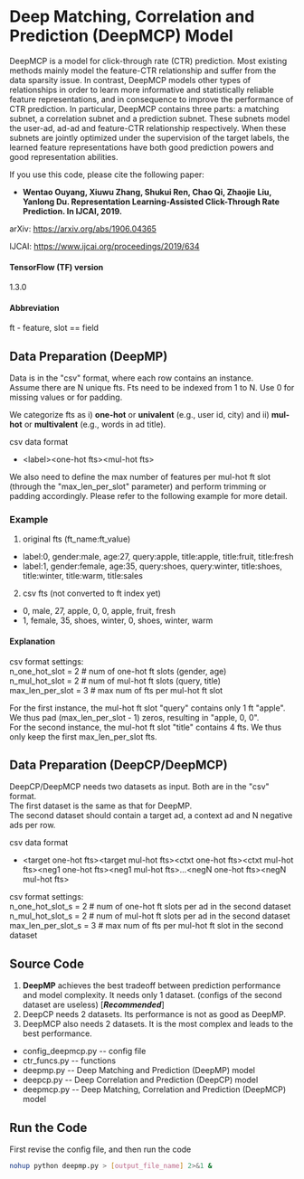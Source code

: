 # Deep Matching, Correlation and Prediction (DeepMCP) Model

DeepMCP is a model for click-through rate (CTR) prediction. Most existing methods mainly model the feature-CTR relationship and suffer from the data sparsity issue. In contrast, DeepMCP models other types of relationships in order to learn more informative and statistically reliable feature representations, and in consequence to improve the performance of CTR prediction. In particular, DeepMCP contains three parts: a matching subnet, a correlation subnet and a prediction subnet. These subnets model the user-ad, ad-ad and feature-CTR relationship respectively. When these subnets are jointly optimized under the supervision of the target labels, the learned feature representations have both good prediction powers and good representation abilities. 

If you use this code, please cite the following paper:
* **Wentao Ouyang, Xiuwu Zhang, Shukui Ren, Chao Qi, Zhaojie Liu, Yanlong Du. Representation Learning-Assisted Click-Through Rate Prediction. In IJCAI, 2019.**

arXiv: https://arxiv.org/abs/1906.04365

IJCAI: https://www.ijcai.org/proceedings/2019/634

#### TensorFlow (TF) version
1.3.0

#### Abbreviation
ft - feature, slot == field

## Data Preparation (DeepMP)
Data is in the "csv" format, where each row contains an instance.\
Assume there are N unique fts. Fts need to be indexed from 1 to N. Use 0 for missing values or for padding.

We categorize fts as i) **one-hot** or **univalent** (e.g., user id, city) and ii) **mul-hot** or **multivalent** (e.g., words in ad title).

csv data format
* \<label\>\<one-hot fts\>\<mul-hot fts\>

We also need to define the max number of features per mul-hot ft slot (through the "max_len_per_slot" parameter) and perform trimming or padding accordingly. Please refer to the following example for more detail.

### Example
1. original fts (ft_name:ft_value)
* label:0, gender:male, age:27, query:apple, title:apple, title:fruit, title:fresh
* label:1, gender:female, age:35, query:shoes, query:winter, title:shoes, title:winter, title:warm, title:sales

2. csv fts (not converted to ft index yet)
* 0, male, 27, apple, 0, 0, apple, fruit, fresh
* 1, female, 35, shoes, winter, 0, shoes, winter, warm

#### Explanation
csv format settings:\
n_one_hot_slot = 2 # num of one-hot ft slots (gender, age)\
n_mul_hot_slot = 2 # num of mul-hot ft slots (query, title)\
max_len_per_slot = 3 # max num of fts per mul-hot ft slot

For the first instance, the mul-hot ft slot "query" contains only 1 ft "apple". We thus pad (max_len_per_slot - 1) zeros, resulting in "apple, 0, 0".\
For the second instance, the mul-hot ft slot "title" contains 4 fts. We thus only keep the first max_len_per_slot fts.

## Data Preparation (DeepCP/DeepMCP)
DeepCP/DeepMCP needs two datasets as input. Both are in the "csv" format.\
The first dataset is the same as that for DeepMP.\
The second dataset should contain a target ad, a context ad and N negative ads per row.

csv data format
* \<target one-hot fts\>\<target mul-hot fts\>\<ctxt one-hot fts\>\<ctxt mul-hot fts\>\<neg1 one-hot fts\>\<neg1 mul-hot fts\>...\<negN one-hot fts\>\<negN mul-hot fts\>

csv format settings:\
n_one_hot_slot_s = 2 # num of one-hot ft slots per ad in the second dataset\
n_mul_hot_slot_s = 2 # num of mul-hot ft slots per ad in the second dataset\
max_len_per_slot_s = 3 # max num of fts per mul-hot ft slot in the second dataset

## Source Code
1. **DeepMP** achieves the best tradeoff between prediction performance and model complexity. It needs only 1 dataset. (configs of the second dataset are useless) \[**_Recommended_**\]
2. DeepCP needs 2 datasets. Its performance is not as good as DeepMP.
3. DeepMCP also needs 2 datasets. It is the most complex and leads to the best performance.

* config_deepmcp.py -- config file
* ctr_funcs.py -- functions
* deepmp.py -- Deep Matching and Prediction (DeepMP) model
* deepcp.py -- Deep Correlation and Prediction (DeepCP) model
* deepmcp.py -- Deep Matching, Correlation and Prediction (DeepMCP) model

## Run the Code
First revise the config file, and then run the code
```bash
nohup python deepmp.py > [output_file_name] 2>&1 &
```
